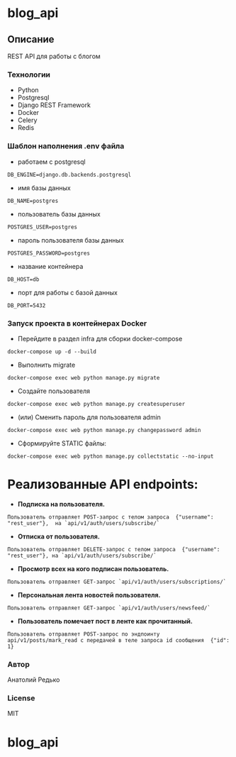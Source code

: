 # blog_api
## Описание
REST API для работы с блогом

### Технологии
- Python
- Postgresql
- Django REST Framework
- Docker
- Celery
- Redis

### Шаблон наполнения .env файла
- работаем с postgresql
```
DB_ENGINE=django.db.backends.postgresql 
```
- имя базы данных
```
DB_NAME=postgres
```
- пользователь базы данных
```
POSTGRES_USER=postgres
```
- пароль пользователя базы данных
```
POSTGRES_PASSWORD=postgres
```
- название контейнера
```
DB_HOST=db
```
- порт для работы с базой данных
```
DB_PORT=5432
```

### Запуск проекта в контейнерах Docker
- Перейдите в раздел infra для сборки docker-compose
```
docker-compose up -d --build 
```
- Выполнить migrate
```
docker-compose exec web python manage.py migrate
```
- Создайте пользователя
```
docker-compose exec web python manage.py createsuperuser
```
- (или) Сменить пароль для пользователя admin
```
docker-compose exec web python manage.py changepassword admin
```
- Сформируйте STATIC файлы:
```
docker-compose exec web python manage.py collectstatic --no-input
```

# Реализованные API endpoints:
- **Подписка на пользователя.**
```
Пользователь отправляет POST-запрос с телом запроса  {"username": "rest_user"},  на `api/v1/auth/users/subscribe/`
```
- **Отписка от пользователя.**
```
Пользователь отправляет DELETE-запрос с телом запроса  {"username": "rest_user"}, на `api/v1/auth/users/subscribe/`
```
- **Просмотр всех на кого подписан пользователь.**
```
Пользователь отправляет GET-запрос `api/v1/auth/users/subscriptions/`
```
- **Персональная лента новостей пользователя.**
```
Пользователь отправляет GET-запрос `api/v1/auth/users/newsfeed/`
```
- **Пользователь помечает пост в ленте как прочитанный.**
```
Пользователь отправляет POST-запрос по эндпоинту api/v1/posts/mark_read с передачей в теле запроса id сообщения  {"id": 1}
```


### Автор
Анатолий Редько

### License
MIT
# blog_api